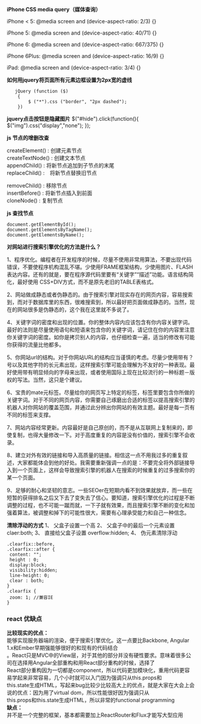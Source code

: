 **iPhone CSS media query（媒体查询）**  

iPhone < 5:
@media screen and (device-aspect-ratio: 2/3) {}
 
iPhone 5:
@media screen and (device-aspect-ratio: 40/71) {}
 
iPhone 6:
@media screen and (device-aspect-ratio: 667/375) {}
 
iPhone 6Plus:
@media screen and (device-aspect-ratio: 16/9) {}
 
iPad:
@media screen and (device-aspect-ratio: 3/4) {}

**如何用jquery将页面所有元素边框设置为2px宽的虚线**
```
   jQuery (function ($)
    {
        $ ("*").css ("border", "2px dashed");
    })
```
**jquery点击按钮是隐藏图片**
$("#hide").click(function(){
  $("img").css("display","none");
});

**js 节点的增删改查**  

createElement() : 创建元素节点  
createTextNode() : 创建文本节点  
appendChild() : 将新节点追加到子节点的末尾  
replaceChild() :　将新节点替换旧节点　  

removeChild() : 移除节点  
insertBefore() : 将新节点插入到前面  
cloneNode() : 复制节点

**js 查找节点**
```
document.getElementById();
document.getElementsByTagName();
document.getElementsByName();
```
**对网站进行搜索引擎优化的方法是什么？**  

1、程序优化。编程者在开发程序的时候，尽量不使用非常用算法，不要出现代码错误，不要使程序机构混乱不堪。少使用FRAME框架结构，少使用图片、FLASH表达内容。还有的就是，要在程序源代码里要有“关键字”“描述”功能。语言结构简化，最好使用 CSS+DIV方式，而不是原先老旧的TABLE表格式。  

2、网站做成静态或者伪静态的。由于搜索引擎对现实存在的网页内容，容易搜索到，而对于数据库里的东西，很难搜索到，所以最好把页面做成静态的。当然，现在的网站很多是伪静态的，这个我在这里就不多说了。  

4、关键字词的密度和出现的位置。你的整体内容内应该包含有你内容关键字词。最好的法则是尽量使用语句和短语来包含你的关键字词，请记住在你的内容里注意你关键字词的密度。如你是拷贝别人的内容，也仔细检查一遍，适当的修改有可能你获得的流量比他都多。  

5、你网站url的结构。对于你网站URL的结构应当谨慎的考虑。尽量少使用带有？号以及其他字符的长元素出现，这样搜索引擎可能会理解为不友好的一种表现。最好使用带有明显倾向的字母来出现，或者使用国际上现在比较流行的一种标题－版权的写法。当然，这只是个建议。  

6、宝贵的mate元标签。尽量给你的网页写上特定的标签，标签里要包含你所做的关键字词。对于不同的网页内容，你需要自己琢磨出合适的标签以提高搜索引擎的机器人对你网站的覆盖范围，并通过此分辨出你网站的有效主题。最好是每一页有不同的标签来支撑。  

7、网站内容经常更新。内容最好是自己原创的，而不是从互联网上复制来的，即使复制，也得大量修改一下。对于高度重复的内容是没有价值的，搜索引擎不会收录。  

8、建立对外有效的链接和导入高质量的链接。相信这一点不用我过多的重复叙述，大家都能体会到他的好处。我需要重新强调一点的是：不要完全将外部链接导入到一个页面上，这样会导致搜索引擎的机器人在搜索的时候重复的过多搜索你的某一个页面。  

9、足够的耐心和坚韧的意志。一些SEOer在短期内看不到效果就放弃，而一些在短暂的获得排名之后又下去了变失去了信心。要知道，搜索引擎优化的过程是不断调整的过程，也不可能一蹴而就，一下子就有效果，而且搜索引擎不断的变化和加强着算法，被调整和掉下的可能性很大，需要有心理承受能力和自己一种信念。

**清除浮动的方式**
1、 父盒子设置一个高
2、 父盒子中的最后一个元素设置 claer:both;
3、 直接给父盒子设置 overflow:hidden;
4、 伪元素清除浮动
```
.clearfix::before,
.clearfix::after {
 content: "";
 height : 0;
 display:block;
 visibility:hidden;
 line-height: 0;
 clear : both;
}
.clearfix {
 zoom: 1; //兼容IE
}
```
### react 优缺点
**比较现实的优点：**  
能够实现服务器端的渲染，便于搜索引擎优化。这一点要比Backbone, Angular 1.x和Ember早期强能够很好的和现有的代码结合  
。React只是MVC中的View层，对于其他的部分并没有硬性要求。意味着很多公司在选择用Angular全部重构和用React部分重构的时候，选择了  
React部分重构因为一切都是component，所以代码更加模块化，重用代码更容易学起来非常容易，几个小时就可以入门因为强调只从this.props和  
this.state生成HTML，写起来bug比较少比较高大上的优点，就是大家在大会上会说的优点：因为用了virtual dom，所以性能很好因为强调只从  
this.props和this.state生成HTML，所以非常的functional programming  
**缺点：**  
并不是一个完整的框架，基本都需要加上ReactRouter和Flux才能写大型应用
